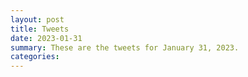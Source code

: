 ```yaml
---
layout: post
title: Tweets
date: 2023-01-31
summary: These are the tweets for January 31, 2023.
categories:
---
```



